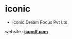 # iconic
- Iconic Dream Focus Pvt Ltd 

website : <a href="http://www.icondf.com"><b>icondf.com</b></a>

